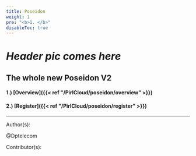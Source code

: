 ```yaml
---
title: Poseidon
weight: 1
pre: "<b>1. </b>"
disableToc: true
---
```


#                           ***Header pic comes here***

## The whole new Poseidon V2


#### 1.) [Overview]({{< ref "/PirlCloud/poseidon/overview" >}})
#### 2.) [Register]({{< ref "/PirlCloud/poseidon/register" >}})



---
Author(s):


@Dptelecom


Contributor(s):
